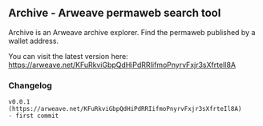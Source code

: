 ## Archive - Arweave permaweb search tool
Archive is an Arweave archive explorer. Find the permaweb published by a wallet address.

You can visit the latest version here: 
https://arweave.net/KFuRkviGbpQdHiPdRRIifmoPnyrvFxjr3sXfrteIl8A

### Changelog
```
v0.0.1 (https://arweave.net/KFuRkviGbpQdHiPdRRIifmoPnyrvFxjr3sXfrteIl8A)
- first commit
```
